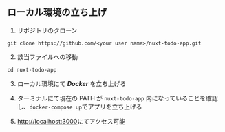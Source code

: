 ## ローカル環境の立ち上げ

1. リポジトリのクローン

```
git clone https://github.com/<your user name>/nuxt-todo-app.git
```

2. 該当ファイルへの移動

```
cd nuxt-todo-app
```

3. ローカル環境にて **_Docker_** を立ち上げる

4. ターミナルにて現在の PATH が `nuxt-todo-app` 内になっていることを確認し、`docker-compose up`でアプリを立ち上げる

5. [http://localhost:3000](http://localhost:3000)にてアクセス可能
